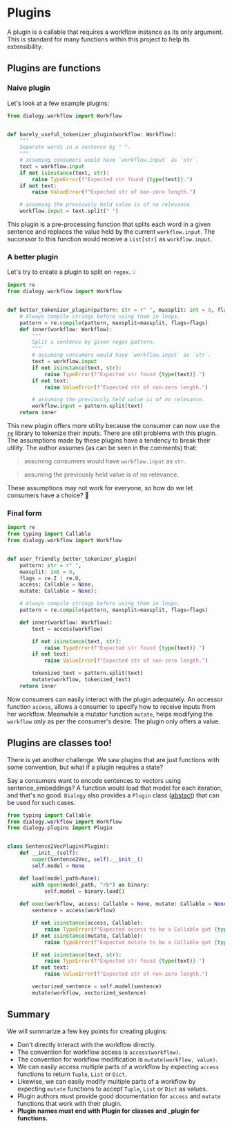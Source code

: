# Plugins

A plugin is a callable that requires a workflow instance as its only argument. 
This is standard for many functions within this project to help its extensibility. 


## Plugins are functions

### Naive plugin
Let's look at a few example plugins:

```python
from dialogy.workflow import Workflow


def barely_useful_tokenizer_plugin(workflow: Workflow):
    """
    Separate words in a sentence by " ".
    """
    # assuming consumers would have `workflow.input` as `str`.
    text = workflow.input
    if not isinstance(text, str):
        raise TypeError(f"Expected str found {type(text)}.")
    if not text:
        raise ValueError(f"Expected str of non-zero length.")

    # assuming the previously held value is of no relevance.
    workflow.input = text.split(" ")
```

This plugin is a pre-processing function that splits each word in a given sentence and replaces the value held by the current `workflow.input`.
The successor to this function would receive a `List[str]` as `workflow.input`.


### A better plugin
Let's try to create a plugin to split on `regex`. 💡 

```python
import re
from dialogy.workflow import Workflow


def better_tokenizer_plugin(pattern: str = r" ", maxsplit: int = 0, flags = re.I | re.U):
    # Always compile strings before using them in loops.
    pattern = re.compile(pattern, maxsplit=maxsplit, flags=flags)
    def inner(workflow: Workflow):
        """
        Split a sentence by given regex pattern.
        """
        # assuming consumers would have `workflow.input` as `str`.
        text = workflow.input
        if not isinstance(text, str):
            raise TypeError(f"Expected str found {type(text)}.")
        if not text:
            raise ValueError(f"Expected str of non-zero length.")

        # assuming the previously held value is of no relevance.
        workflow.input = pattern.split(text)
    return inner
```

This new plugin offers more utility because the consumer can now use the [`re`](https://docs.python.org/3/library/re.html) library to tokenize their inputs. There are still problems with this plugin. The assumptions made by these plugins have a tendency to break their utility. The author assumes (as can be seen in the comments) that:

> assuming consumers would have `workflow.input` as `str`.

> assuming the previously held value is of no relevance.

These assumptions may not work for everyone, so how do we let consumers have a choice? 🤔

### Final form

```python
import re
from typing import Callable
from dialogy.workflow import Workflow


def user_friendly_better_tokenizer_plugin(
    pattern: str = r" ", 
    maxsplit: int = 0, 
    flags = re.I | re.U, 
    access: Callable = None, 
    mutate: Callable = None):

    # Always compile strings before using them in loops.
    pattern = re.compile(pattern, maxsplit=maxsplit, flags=flags)

    def inner(workflow: Workflow):
        text = access(workflow)

        if not isinstance(text, str):
            raise TypeError(f"Expected str found {type(text)}.")
        if not text:
            raise ValueError(f"Expected str of non-zero length.")

        tokenized_text = pattern.split(text)
        mutate(workflow, tokenized_text)
    return inner
```

Now consumers can easily interact with the plugin adequately. An accessor function `access`, allows a consumer to specify 
how to receive inputs from her workflow. Meanwhile a mutator function `mutate`, helps modifying the `workflow` only as per the consumer's desire.
The plugin only offers a value.

## Plugins are classes too!

There is yet another challenge. We saw plugins that are just functions with some convention, but what if a plugin requires a state? 

Say a consumers want to encode sentences to vectors using sentence_embeddings? A function would load that model for each iteration, and that's no good. `Dialogy` also provides a `Plugin` class ([abstact](https://docs.python.org/3/library/abc.html)) that can be used for such cases.

```python
from typing import Callable
from dialogy.workflow import Workflow
from dialogy.plugins import Plugin


class Sentence2VecPlugin(Plugin):
    def __init__(self):
        super(Sentence2Vec, self).__init__()
        self.model = None

    def load(model_path=None):
        with open(model_path, "rb") as binary:
            self.model = binary.load()
        
    def exec(workflow, access: Callable = None, mutate: Callable = None):
        sentence = access(workflow)

        if not isinstance(access, Callable):
            raise TypeError(f"Expected access to be a Callable got {type(access)} instead.")
        if not isinstance(mutate, Callable): 
            raise TypeError(f"Expected mutate to be a Callable got {type(access)} instead.")

        if not isinstance(text, str):
            raise TypeError(f"Expected str found {type(text)}.")
        if not text:
            raise ValueError(f"Expected str of non-zero length.")

        vectorized_sentence = self.model(sentence)
        mutate(workflow, vectorized_sentence)
```

## Summary
We will summarize a few key points for creating plugins:
- Don't directly interact with the workflow directly.
- The convention for workflow access is `access(workflow)`.
- The convention for workflow modification is `mutate(workflow, value)`.
- We can easily access multiple parts of a workflow by expecting `access` functions to return `Tuple`, `List` or `Dict`.
- Likewise, we can easily modify multiple parts of a workflow by expecting `mutate` functions to accept `Tuple`, `List` or `Dict` as values.
- Plugin authors must provide good documentation for `access` and `mutate` functions that work with their plugin.
- **Plugin names must end with Plugin for classes and _plugin for functions.**
